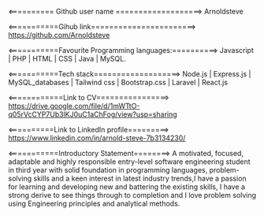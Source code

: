 <========== Github user name ===================>
Arnoldsteve

<===========Gihub link=======================>
https://github.com/Arnoldsteve

<===========Favourite Programming languages:==========>
Javascript | PHP | HTML | CSS | Java | MySQL.

<===========Tech stack===================>
Node.js | Express.js | MySQL_databases | Tailwind css | Bootstrap.css | Laravel | React.js

<============Link to CV================>
https://drive.google.com/file/d/1mWTtO-q05rVcCYP7Ub3lKJ0uC1aChFog/view?usp=sharing

<==========Link to LinkedIn profile=========>
https://www.linkedin.com/in/arnold-steve-7b3134230/

<===========Introductory Statement========>
A motivated, focused, adaptable and highly responsible entry-level software engineering
student in third year with solid foundation in programming languages, problem-solving
skills and a keen interest in latest industry trends,I have a passion for learning and developing new and
battering the existing skills, I have a strong derive to see things through to completion and I
love problem solving using Engineering principles and analytical methods.
